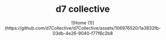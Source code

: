 <div align="center">
   <h1>d7 collective</h1>
   ![Home (1)](https://github.com/d7Collective/d7Collective/assets/106976520/1a3832fb-03db-4e26-9040-f77f6c2b8
</div>

